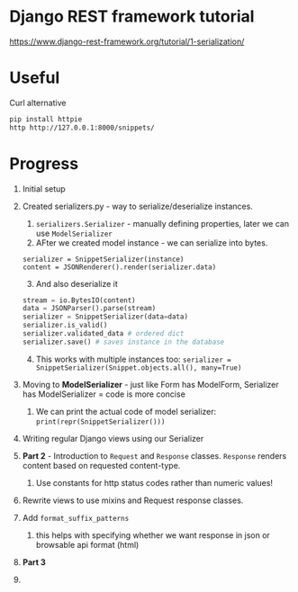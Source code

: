 # Django REST framework tutorial

https://www.django-rest-framework.org/tutorial/1-serialization/

# Useful

Curl alternative

```bash
pip install httpie
http http://127.0.0.1:8000/snippets/
```

# Progress

1. Initial setup
2. Created serializers.py - way to serialize/deserialize instances.
    1. `serializers.Serializer` - manually defining properties, later we can use `ModelSerializer`
    2. AFter we created model instance - we can serialize into bytes.
   ```python3
   serializer = SnippetSerializer(instance)
   content = JSONRenderer().render(serializer.data)
   ```
    3. And also deserialize it
   ```python
   stream = io.BytesIO(content)
   data = JSONParser().parse(stream)
   serializer = SnippetSerializer(data=data)
   serializer.is_valid()
   serializer.validated_data # ordered dict
   serializer.save() # saves instance in the database
   ```
    4. This works with multiple instances too: `serializer = SnippetSerializer(Snippet.objects.all(), many=True)`
3. Moving to **ModelSerializer** - just like Form has ModelForm, Serializer has ModelSerializer = code is more concise
    1. We can print the actual code of model serializer: `print(repr(SnippetSerializer()))`
4. Writing regular Django views using our Serializer


1. **Part 2** - Introduction to `Request` and `Response` classes. `Response` renders content based on requested
   content-type.
    1. Use constants for http status codes rather than numeric values!
2. Rewrite views to use mixins and Request response classes.
3. Add `format_suffix_patterns`
   1. this helps with specifying whether we want response in json or browsable api format (html)

   
1. **Part 3**
2. 